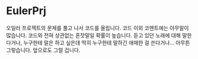 # EulerPrj
오일러 프로젝트의 문제를 풀고 나서 코드를 올립니다.
코드 이외 코멘트에는 아무말이 많습니다.
코드와 전혀 상관없는 혼잣말일 확률이 높습니다.
듣고 있던 노래에 대해 말한다거나, 누구한테 말은 하고 싶은데 딱히 누구한테 말하긴 애매한 걸 쓴다거나...
아무튼 그렇습니다. 앞으로도 그럴 겁니다.
